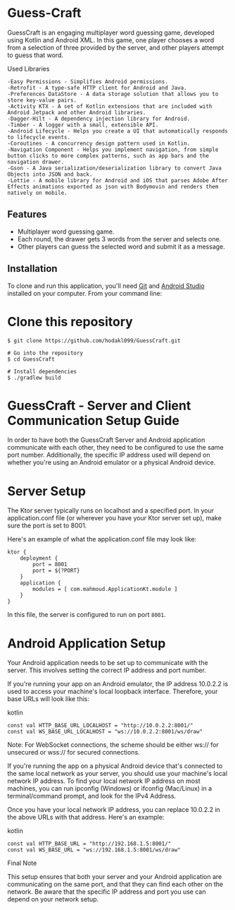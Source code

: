 # Guess-Craft


GuessCraft is an engaging multiplayer word guessing game, developed using Kotlin and Android XML. In this game, one player chooses a word from a selection of three provided by the server, and other players attempt to guess that word.

Used Libraries

    -Easy Permissions - Simplifies Android permissions.
    -Retrofit - A type-safe HTTP client for Android and Java.
    -Preferences DataStore - A data storage solution that allows you to store key-value pairs.
    -Activity KTX - A set of Kotlin extensions that are included with Android Jetpack and other Android libraries.
    -Dagger-Hilt - A dependency injection library for Android.
    -Timber - A logger with a small, extensible API.
    -Android Lifecycle - Helps you create a UI that automatically responds to lifecycle events.
    -Coroutines - A concurrency design pattern used in Kotlin.
    -Navigation Component - Helps you implement navigation, from simple button clicks to more complex patterns, such as app bars and the navigation drawer.
    -Gson - A Java serialization/deserialization library to convert Java Objects into JSON and back.
    -Lottie - A mobile library for Android and iOS that parses Adobe After Effects animations exported as json with Bodymovin and renders them natively on mobile.

## Features
- Multiplayer word guessing game.
- Each round, the drawer gets 3 words from the server and selects one.
- Other players can guess the selected word and submit it as a message.

## Installation

To clone and run this application, you'll need [Git](https://git-scm.com) and [Android Studio](https://developer.android.com/studio) installed on your computer. From your command line:


# Clone this repository

```
$ git clone https://github.com/hodakl099/GuessCraft.git

# Go into the repository
$ cd GuessCraft

# Install dependencies
$ ./gradlew build

```

# GuessCraft - Server and Client Communication Setup Guide

In order to have both the GuessCraft Server and Android application communicate with each other, they need to be configured to use the same port number. Additionally, the specific IP address used will depend on whether you're using an Android emulator or a physical Android device.
# Server Setup

The Ktor server typically runs on localhost and a specified port. In your application.conf file (or wherever you have your Ktor server set up), make sure the port is set to 8001.

Here's an example of what the application.conf file may look like:
```
ktor {
    deployment {
        port = 8001
        port = ${?PORT}
    }
    application {
        modules = [ com.mahmoud.ApplicationKt.module ]
    }
}
```

In this file, the server is configured to run on port `8001`.

# Android Application Setup

Your Android application needs to be set up to communicate with the server. This involves setting the correct IP address and port number.

If you're running your app on an Android emulator, the IP address 10.0.2.2 is used to access your machine's local loopback interface. Therefore, your base URLs will look like this:

kotlin
```
const val HTTP_BASE_URL_LOCALHOST = "http://10.0.2.2:8001/"
const val WS_BASE_URL_LOCALHOST = "ws://10.0.2.2:8001/ws/draw"
```

Note: For WebSocket connections, the scheme should be either ws:// for unsecured or wss:// for secured connections.

If you're running the app on a physical Android device that's connected to the same local network as your server, you should use your machine's local network IP address. To find your local network IP address on most machines, you can run ipconfig (Windows) or ifconfig (Mac/Linux) in a terminal/command prompt, and look for the IPv4 Address.

Once you have your local network IP address, you can replace 10.0.2.2 in the above URLs with that address. Here's an example:

kotlin
```
const val HTTP_BASE_URL = "http://192.168.1.5:8001/"
const val WS_BASE_URL = "ws://192.168.1.5:8001/ws/draw"
```

Final Note

This setup ensures that both your server and your Android application are communicating on the same port, and that they can find each other on the network. Be aware that the specific IP address and port you use can depend on your network setup.
